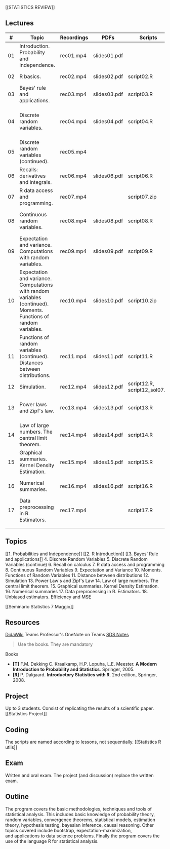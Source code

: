 [[STATISTICS REVIEW]]

## Lectures

| #   | Topic                                                                                                             | Recordings | PDFs         | Scripts                      | Book                                            |
| --- | ----------------------------------------------------------------------------------------------------------------- | ---------- | ------------ | ---------------------------- | ----------------------------------------------- |
| 01  | Introduction. Probability and independence.                                                                       | rec01.mp4  | slides01.pdf |                              | **[T]** Chpts. 1-3                              |
| 02  | R basics.                                                                                                         | rec02.mp4  | slides02.pdf | script02.R                   | **[R]** Chpts. 1,2.1-2.3                        |
| 03  | Bayes' rule and applications.                                                                                     | rec03.mp4  | slides03.pdf | script03.R                   | **[T]** Chpt. 3                                 |
| 04  | Discrete random variables.                                                                                        | rec04.mp4  | slides04.pdf | script04.R                   | **[T]** Chpts. 4, 9.1, 9.2, 9.4 **[R]** Chpt. 3 |
| 05  | Discrete random variables (continued).                                                                            | rec05.mp4  |              |                              |                                                 |
| 06  | Recalls: derivatives and integrals.                                                                               | rec06.mp4  | slides06.pdf | script06.R                   | **[P]** Chpt. 1-8                               |
| 07  | R data access and programming.                                                                                    | rec07.mp4  |              | script07.zip                 | **[R]** Chpt. 2.3, 2.4                          |
| 08  | Continuous random variables.                                                                                      | rec08.mp4  | slides08.pdf | script08.R                   | **[T]** Chpts. 5, 9.2-9.4 **[R]** Chpt. 3       |
| 09  | Expectation and variance. Computations with random variables.                                                     | rec09.mp4  | slides09.pdf | script09.R                   | **[T]** Chpts. 7, 8                             |
| 10  | Expectation and variance. Computations with random variables (continued). Moments. Functions of random variables. | rec10.mp4  | slides10.pdf | script10.zip                 | **[T]** Chpts. 9-11                             |
| 11  | Functions of random variables (continued). Distances between distributions.                                       | rec11.mp4  | slides11.pdf | script11.R                   | Murphy's book Chpt. 6                           |
| 12  | Simulation.                                                                                                       | rec12.mp4  | slides12.pdf | script12.R, script12_sol07.R | **[T]** Chpts. 6.1-6.2                          |
| 13  | Power laws and Zipf's law.                                                                                        | rec13.mp4  | slides13.pdf | script13.R                   | Newman's paper Sect I, II, III(A,B,E,F)         |
| 14  | Law of large numbers. The central limit theorem.                                                                  | rec14.mp4  | slides14.pdf | script14.R                   | **[T]** Chpts. 13-14                            |
| 15  | Graphical summaries. Kernel Density Estimation.                                                                   | rec15.mp4  | slides15.pdf | script15.R                   | **[T]** Chpt. 15, **[R]** Chpt. 4               |
| 16  | Numerical summaries.                                                                                              | rec16.mp4  | slides16.pdf | script16.R                   | **[T]** Chpt. 16, **[R]** Chpt. 4               |
| 17  | Data preprocessing in R. Estimators.                                                                              | rec17.mp4  |              | script17.R                   |                                                 |
|     |                                                                                                                   |            |              |                              |                                                 |
|     |                                                                                                                   |            |              |                              |                                                 |



## Topics
[[1. Probabilities and Independence]]
[[2. R Introduction]]
[[3. Bayes' Rule and applications]]
4. Discrete Random Variables
5. Discrete Random Variables (continue)
6. Recall on calculus
7. R data access and programming
8. Continuous Random Variables
9. Expectation and Variance
10. Moments. Functions of Random Variables
11. Distance between distributions
12. Simulation
13. Power Law's and Zipf's Law
14. Law of large numbers. The central limit theorem.
15. Graphical summaries. Kernel Density Estimation.
16. Numerical summaries
17. Data preprocessing in R. Estimators.
18. Unbiased estimators. Efficiency and MSE

[[Seminario Statistics 7 Maggio]]

## Resources
[DidaWiki](http://didawiki.di.unipi.it/doku.php/mds/sds/start)
Teams
Professor's OneNote on Teams [SDS Notes](https://teams.microsoft.com/l/entity/0d820ecd-def2-4297-adad-78056cde7c78/_djb2_msteams_prefix_1565759693?context=%7B%22channelId%22%3A%2219%3ASjRtZgcEvEp6qBlbjmDPwXmns29MUOiYFtYTgIh2t-g1%40thread.tacv2%22%7D&tenantId=c7456b31-a220-47f5-be52-473828670aa1 "https://teams.microsoft.com/l/entity/0d820ecd-def2-4297-adad-78056cde7c78/_djb2_msteams_prefix_1565759693?context=%7B%22channelId%22%3A%2219%3ASjRtZgcEvEp6qBlbjmDPwXmns29MUOiYFtYTgIh2t-g1%40thread.tacv2%22%7D&tenantId=c7456b31-a220-47f5-be52-473828670aa1")

> Use the books. They are mandatory

Books
- **[T]** F.M. Dekking C. Kraaikamp, H.P. Lopuha, L.E. Meester. **A Modern Introduction to Probability and Statistics**. Springer, 2005.
- **[R]** P. Dalgaard. **Introductory Statistics with R**. 2nd edition, Springer, 2008.

## Project
Up to 3 students.
Consist of replicating the results of a scientific paper.
[[Statistics Project]]
## Coding
The scripts are named according to lessons, not sequentially.
[[Statistics R utils]]
## Exam
Written and oral exam.
The project (and discussion) replace the written exam.
## Outline
The program covers the basic methodologies, techniques and tools of statistical analysis. This includes basic knowledge of probability theory, random variables, convergence theorems, statistical models, estimation theory, hypothesis testing, bayesian inference, causal reasoning. Other topics covered include bootstrap, expectation-maximization, and applications to data science problems. Finally the program covers the use of the language R for statistical analysis.